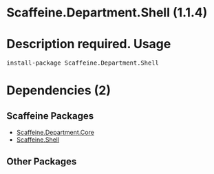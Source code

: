 ﻿Scaffeine.Department.Shell (1.1.4)
======
Description required.
Usage
======
<pre>install-package Scaffeine.Department.Shell</pre>
Dependencies (2)
=====

Scaffeine Packages
------
* [Scaffeine.Department.Core](https://github.com/wcpro/Scaffeine/tree/master/src/Scaffeine.Department.Core)
* [Scaffeine.Shell](https://github.com/wcpro/Scaffeine/tree/master/src/Scaffeine.Shell)

Other Packages
------
